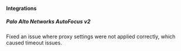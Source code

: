 
#### Integrations

##### Palo Alto Networks AutoFocus v2


Fixed an issue where proxy settings were not applied correctly, which caused timeout issues.